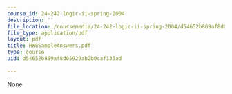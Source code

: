 ```yaml
---
course_id: 24-242-logic-ii-spring-2004
description: ''
file_location: /coursemedia/24-242-logic-ii-spring-2004/d54652b869af8d05929ab2b0caf135ad_HW8SampleAnswers.pdf
file_type: application/pdf
layout: pdf
title: HW8SampleAnswers.pdf
type: course
uid: d54652b869af8d05929ab2b0caf135ad

---
```

None